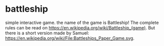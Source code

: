 # battleship
simple interactive game. the name of the game is Battleship!
The complete rules can be read on https://en.wikipedia.org/wiki/Battleship_(game). But there is a short version made by Samuel: https://en.wikipedia.org/wiki/File:Battleships_Paper_Game.svg.
